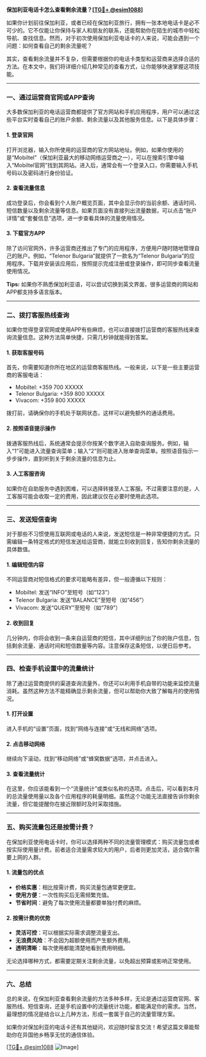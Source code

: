 **保加利亚电话卡怎么查看剩余流量？[[TG💪+ @esim1088](https://t.me/s/esim1088)]**

如果你计划前往保加利亚，或者已经在保加利亚旅行，拥有一张本地电话卡是必不可少的。它不仅能让你保持与家人和朋友的联系，还能帮助你在陌生的城市中轻松导航、查找信息。然而，对于初次使用保加利亚电话卡的人来说，可能会遇到一个问题：如何查看自己的剩余流量呢？

其实，查看剩余流量并不复杂，但需要根据你的电话卡类型和运营商来选择合适的方法。在本文中，我们将详细介绍几种常见的查看方式，让你能够快速掌握这项技能。

---

### **一、通过运营商官网或APP查询**

大多数保加利亚的电话运营商都提供了官方网站和手机应用程序，用户可以通过这些平台实时查看自己的账户余额、剩余流量以及其他服务信息。以下是具体步骤：

#### **1. 登录官网**
打开浏览器，输入你所使用的运营商的官方网站地址。例如，如果你使用的是“Mobiltel”（保加利亚最大的移动网络运营商之一），可以在搜索引擎中输入“Mobiltel官网”找到其网站。进入后，通常会有一个登录入口，你需要输入手机号码以及密码进行身份验证。

#### **2. 查看流量信息**
成功登录后，你会看到个人账户概览页面，其中会显示你的当前余额、通话时间、短信数量以及剩余流量等信息。如果页面没有直接列出流量数据，可以点击“账户详情”或“套餐信息”选项，进一步查看具体的流量使用情况。

#### **3. 下载官方APP**
除了访问官网外，许多运营商还推出了专门的应用程序，方便用户随时随地管理自己的账户。例如，“Telenor Bulgaria”就提供了一款名为“Telenor Bulgaria”的应用程序。下载并安装该应用后，按照提示完成注册或登录操作，即可同步查看流量使用情况。

**Tips:** 如果你不熟悉保加利亚语，可以尝试切换到英文界面，很多运营商的网站和APP都支持多语言版本。

---

### **二、拨打客服热线查询**

如果你觉得登录官网或使用APP有些麻烦，也可以直接拨打运营商的客服热线来查询流量信息。这种方法简单快捷，只需几秒钟就能得到答案。

#### **1. 获取客服号码**
首先，你需要知道你所在地区的运营商客服热线。一般来说，以下是一些主要运营商的客服电话：
- Mobiltel: +359 700 XXXXX
- Telenor Bulgaria: +359 800 XXXXX
- Vivacom: +359 800 XXXXX

拨打前，请确保你的手机处于联网状态，这样可以避免额外的通话费用。

#### **2. 按照语音提示操作**
拨通客服热线后，系统通常会提示你按某个数字进入自助查询服务。例如，输入“1”可能进入流量查询菜单；输入“2”则可能进入账单查询菜单。按照语音指示一步步操作，直到听到关于剩余流量的信息为止。

#### **3. 人工客服咨询**
如果你在自助服务中遇到困难，可以选择转接至人工客服。不过需要注意的是，人工客服可能会收取一定的费用，因此建议仅在必要时使用此选项。

---

### **三、发送短信查询**

对于那些不习惯使用互联网或电话的人来说，发送短信是一种非常便捷的方式。只需编辑一条特定格式的短信发送给运营商，就能立刻收到回复，告知你剩余流量的具体数值。

#### **1. 编辑短信内容**
不同运营商对短信格式的要求可能略有差异，但一般遵循以下规则：
- Mobiltel: 发送“INFO”至短号（如“123”）
- Telenor Bulgaria: 发送“BALANCE”至短号（如“456”）
- Vivacom: 发送“QUERY”至短号（如“789”）

#### **2. 收到回复**
几分钟内，你将会收到一条来自运营商的短信，其中详细列出了你的账户信息，包括剩余流量、通话时间和短信数量等内容。注意保存这条短信，以便日后参考。

---

### **四、检查手机设置中的流量统计**

除了通过运营商提供的渠道查询流量外，你还可以利用手机自带的功能来监控流量消耗。虽然这种方法不能精确显示剩余流量，但可以帮助你大致了解每月的使用情况。

#### **1. 打开设置**
进入手机的“设置”页面，找到“网络与连接”或“无线和网络”选项。

#### **2. 点击移动网络**
继续向下滚动，找到“移动网络”或“蜂窝数据”选项，并点击进入。

#### **3. 查看流量统计**
在这里，你应该能看到一个“流量统计”或类似名称的选项。点击后，可以看到本月的总流量使用量以及各个应用程序的耗量明细。虽然这个功能无法直接告诉你剩余流量，但它能提醒你在接近限额时及时采取措施。

---

### **五、购买流量包还是按需计费？**

在保加利亚使用电话卡时，你可以选择两种不同的流量管理模式：购买流量包或者按实际使用量计费。前者适合流量需求较大的用户，后者则更加灵活，适合偶尔需要上网的人群。

#### **1. 流量包的优点**
- **价格实惠**：相比按需计费，购买流量包通常更便宜。
- **使用方便**：一次性购买后无需频繁充值。
- **节省时间**：避免了每次使用流量都要单独付费的麻烦。

#### **2. 按需计费的优势**
- **灵活可控**：可以根据实际需求调整流量支出。
- **无浪费风险**：不会因为超额使用而产生额外费用。
- **透明清晰**：每次使用都能清楚地看到费用明细。

无论选择哪种方式，都需要定期关注剩余流量，以免超出预算或影响正常使用。

---

### **六、总结**

总的来说，在保加利亚查看剩余流量的方法多种多样，无论是通过运营商官网、客服热线、短信查询，还是手机设置中的流量统计功能，都能满足你的需求。当然，最理想的情况是结合以上几种方法，形成一套属于自己的流量管理方案。

如果你对保加利亚的电话卡还有其他疑问，欢迎随时留言交流！希望这篇文章能帮助你在异国他乡畅享无忧的通信体验。

[[TG💪+ @esim1088](https://t.me/s/esim1088) ![Image](https://i.postimg.cc/4NQfJmqS/Snipaste-2025-05-13-00-14-12.png)]